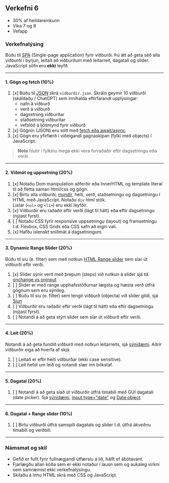 ## Verkefni 6

- 30% af heildareinkunn
- Vika 7 og 8
- Vefapp


### Verkefnalýsing

Búðu til [SPA](https://developer.mozilla.org/en-US/docs/Glossary/SPA) (Single-page application) fyrir viðburði. Þú átt að geta séð alla viðburði í byrjun, leitað að viðburðum með leitarreit, dagatali og slider. JavaScript söfn eru **ekki** leyfð.<br>


---

#### 1. Gögn og fetch (10%)

1. [x] Búðu til [JSON](https://github.com/GunnarThorunnarson/FORR3JS05DU/wiki/JSON-og-Fetch) skrá `vidburdir.json`. Skráin geymir 10 viðburði (skáldaðu / ChatGPT) sem innihalda eftirfarandi upplýsingar: 
    - nafn á viðburð
    - verð á viðburð
    - dagsetning viðburðar
    - staðsetning viðburðar
    - vefslóð á ljósmynd fyrir viðburð
1. [x] Gögnin (JSON) eru sótt með [fetch eða await/async](https://github.com/GunnarThorunnarson/FORR3JS05DU/wiki/JSON-og-Fetch).
1. [x] Gögn eru yfirfærð í viðeigandi gagnaskipan (fylki með objects) í JavaScript.

> **Note**
> hlutir í fylkinu mega ekki vera forraðaðir eftir dagsetningu eða verði. 

---

#### 2. Viðmót og uppsetning (20%)
1. [x] Notaðu Dom manipulation aðferðir eða InnerHTML og template literal til að flétta saman html/css og gögn. 
1. [x] Birtu alla viðburði; [myndir](https://softauthor.com/javascript-working-with-images/), heiti, verð, staðsetningu og dagsetningu í HTML með JavaScript. Notaðu `div` html stök. <br> Listar (`<ul>` og `<li>`) eru ekki leyfðir.
1. [x] Viðburðir eru raðaðir eftir verði (lágt til hátt) eða eftir dagsetningu (nýjast fyrst).
1. [ ] Notaðu CSS fyrir responsive uppsetningu (layout) og framsetningu t.d. Flexbox, CSS Grids eða CSS safn að eigin vali. 
1. [x] Hafðu íslenskt sniðmát á dagsetningum.

---

#### 3. Dynamic Range Slider (20%)

Búðu til síu (e. filter) sem með notkun [HTML Range slider](https://developer.mozilla.org/en-US/docs/Web/HTML/Element/input/range) sem síar út viðburði eftir verði. 

1. [x] Slider sýnir verð með þrepum (steps) við notkun á slider sjá td. [onchange vs oninput](https://www.impressivewebs.com/onchange-vs-oninput-for-range-sliders/)
1. [ ] Slider er með range upphafsstöðurnar lægsta og hæsta verð útfrá gögnum sem eru sýnileg.
1. [ ] Búðu til síu (e. filter) sem tengir viðburð (objecta) við slider gildi, sjá [Síun](https://github.com/GunnarThorunnarson/FORR3JS05DU/wiki/S%C3%ADun) 
1. [ ] Viðburðir eru raðaðir eftir verði (lágt til hátt) eða eftir dagsetningu (nýjast fyrst).
1. [ ] Notandi á að geta stýrt slider sem síar út viðburð eftir verði.

<!--
> _Valkvæmt: Tengdu verð við þrep (steps) í slider._
 [Dynamic step size slider with fill effect | JavaScript](https://scotch.io/@gitedy/dynamic-step-size-slider-with-fill-effect-javascript) 
-->

---

#### 4. Leit (20%) 
Notandi á að geta fundið viðburð með notkun leitarreits, sjá [sýnidæmi](http://javascriptbook.com/code/c12/filter-search.html). Aðrir viðburðir eiga að hverfa af skjá.

1. [ ] Leitað er eftir heiti viðburðar (ekki case sensitive).
1. [ ] Leit hefst um leið og notandi slær inn bókstaf.

---

#### 5. Dagatal (20%)

1. [ ] Notandi á að geta síað út viðburðir útfrá tímabili með GUI dagatali (date picker). Sjá [sýnidæmi](https://stackblitz.com/edit/typescript-mpgufu?file=index.ts), [input type="date"](https://developer.mozilla.org/en-US/docs/Web/HTML/Element/input/date) og [Date object](https://developer.mozilla.org/en-US/docs/Web/JavaScript/Reference/Global_Objects/Date).

<!--
> _Valkvæmt: Dagsetningar (elsta og nýjasta) eiga að vera forskráðar í dagatöl útfrá gögnum._ 
-->

---

#### 6. Dagatal + Range slider (10%)

1. [ ] Birtu viðburði útfrá samspili dagatals og slider t.d. útfrá ákveðnu tímabili og verðbili.

---

### Námsmat og skil

* Gefið er fullt fyrir fullnægjandi útfærslu á lið, hálft ef ábótavant. 
* Fjarlægðu allan kóða sem er ekki notaður í lausn sem og aukaleg virkni sem samræmist ekki verkefnalýsingu.
* Skilaðu á Innu HTML skrá með CSS og JavaScript.




